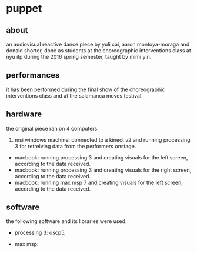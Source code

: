 # puppet

## about

an audiovisual reactive dance piece by yuli cai, aaron montoya-moraga and donald shorter, done as students at the choreographic interventions class at nyu itp during the 2016 spring semester, taught by mimi yin.

## performances

it has been performed during the final show of the choreographic interventions class and at the salamanca moves festival.

## hardware

the original piece ran on 4 computers:

1. msi windows machine: connected to a kinect v2 and running processing 3 for retreiving data from the performers onstage.
* macbook: running processing 3 and creating visuals for the left screen, according to the data received.
* macbook: running processing 3 and creating visuals for the right screen, according to the data received.
* macbook: running max msp 7 and creating visuals for the left screen, according to the data received.

## software

the following software and its libraries were used:

* processing 3: oscp5,

* max msp:
